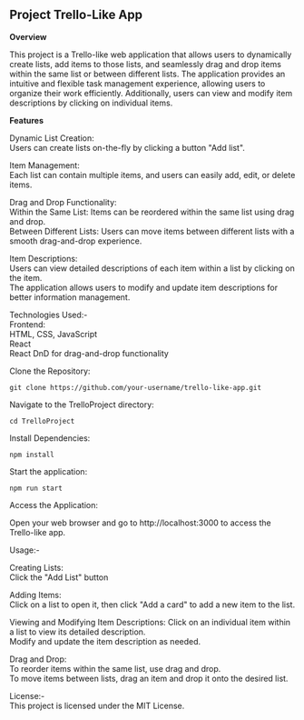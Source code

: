 ## Project Trello-Like App
**Overview**

This project is a Trello-like web application that allows users to dynamically create lists, add items to those lists, and seamlessly drag and drop items within the same list or between different lists. The application provides an intuitive and flexible task management experience, allowing users to organize their work efficiently. Additionally, users can view and modify item descriptions by clicking on individual items.

**Features**

Dynamic List Creation:  
Users can create lists on-the-fly by clicking a button "Add list".

Item Management:  
Each list can contain multiple items, and users can easily add, edit, or delete items.

Drag and Drop Functionality:  
Within the Same List: Items can be reordered within the same list using drag and drop.  
Between Different Lists: Users can move items between different lists with a smooth drag-and-drop experience.    
  
Item Descriptions:  
Users can view detailed descriptions of each item within a list by clicking on the item.  
The application allows users to modify and update item descriptions for better information management.   

Technologies Used:-  
Frontend:  
HTML, CSS, JavaScript  
React   
React DnD for drag-and-drop functionality

Clone the Repository:
```Copy code
git clone https://github.com/your-username/trello-like-app.git
```
Navigate to the TrelloProject directory:
```copy code
cd TrelloProject
```

Install Dependencies:
```copy code
npm install
```
Start the application:
```copy code 
npm run start
```

Access the Application:

Open your web browser and go to http://localhost:3000 to access the Trello-like app.


Usage:-  

Creating Lists:  
Click the "Add List" button   

Adding Items:  
Click on a list to open it, then click "Add a card" to add a new item to the list.

Viewing and Modifying Item Descriptions:
Click on an individual item within a list to view its detailed description.  
Modify and update the item description as needed.  

Drag and Drop:  
To reorder items within the same list, use drag and drop.  
To move items between lists, drag an item and drop it onto the desired list.  

License:-  
This project is licensed under the MIT License.
